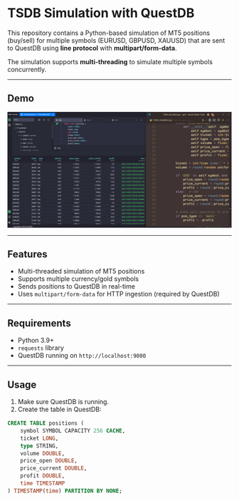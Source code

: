 # TSDB Simulation with QuestDB

This repository contains a Python-based simulation of MT5 positions (buy/sell) for multiple symbols (EURUSD, GBPUSD, XAUUSD) that are sent to QuestDB using **line protocol** with **multipart/form-data**.

The simulation supports **multi-threading** to simulate multiple symbols concurrently.

---

## Demo

![Peeraphat361](Peeraphat361.png)

---

## Features

- Multi-threaded simulation of MT5 positions
- Supports multiple currency/gold symbols
- Sends positions to QuestDB in real-time
- Uses `multipart/form-data` for HTTP ingestion (required by QuestDB)

---

## Requirements

- Python 3.9+
- `requests` library
- QuestDB running on `http://localhost:9000`

---

## Usage

1. Make sure QuestDB is running.
2. Create the table in QuestDB:

```sql
CREATE TABLE positions (
    symbol SYMBOL CAPACITY 256 CACHE,
    ticket LONG,
    type STRING,
    volume DOUBLE,
    price_open DOUBLE,
    price_current DOUBLE,
    profit DOUBLE,
    time TIMESTAMP
) TIMESTAMP(time) PARTITION BY NONE;
